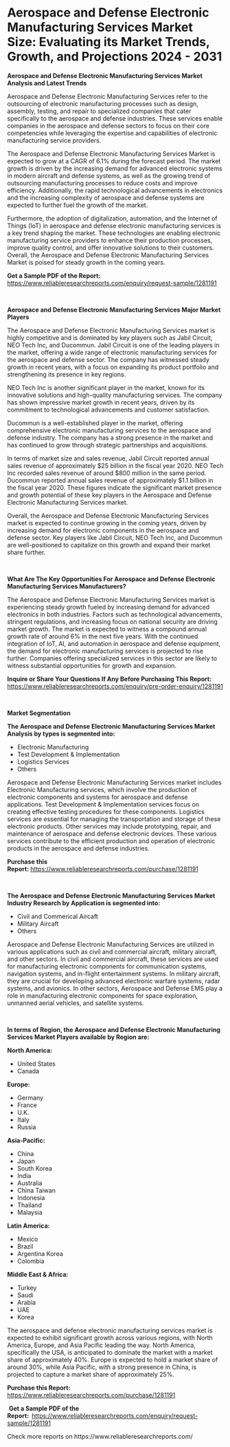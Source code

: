 <p><h1>Aerospace and Defense Electronic Manufacturing Services Market Size: Evaluating its Market Trends, Growth, and Projections 2024 - 2031</h1></p><p><strong>Aerospace and Defense Electronic Manufacturing Services Market Analysis and Latest Trends</strong></p>
<p><p>Aerospace and Defense Electronic Manufacturing Services refer to the outsourcing of electronic manufacturing processes such as design, assembly, testing, and repair to specialized companies that cater specifically to the aerospace and defense industries. These services enable companies in the aerospace and defense sectors to focus on their core competencies while leveraging the expertise and capabilities of electronic manufacturing service providers.</p><p>The Aerospace and Defense Electronic Manufacturing Services Market is expected to grow at a CAGR of 6.1% during the forecast period. The market growth is driven by the increasing demand for advanced electronic systems in modern aircraft and defense systems, as well as the growing trend of outsourcing manufacturing processes to reduce costs and improve efficiency. Additionally, the rapid technological advancements in electronics and the increasing complexity of aerospace and defense systems are expected to further fuel the growth of the market.</p><p>Furthermore, the adoption of digitalization, automation, and the Internet of Things (IoT) in aerospace and defense electronic manufacturing services is a key trend shaping the market. These technologies are enabling electronic manufacturing service providers to enhance their production processes, improve quality control, and offer innovative solutions to their customers. Overall, the Aerospace and Defense Electronic Manufacturing Services Market is poised for steady growth in the coming years.</p></p>
<p><strong>Get a Sample PDF of the Report:&nbsp;</strong> <a href="https://www.reliableresearchreports.com/enquiry/request-sample/1281191">https://www.reliableresearchreports.com/enquiry/request-sample/1281191</a></p>
<p>&nbsp;</p>
<p><strong>Aerospace and Defense Electronic Manufacturing Services Major Market Players</strong></p>
<p><p>The Aerospace and Defense Electronic Manufacturing Services market is highly competitive and is dominated by key players such as Jabil Circuit, NEO Tech Inc, and Ducommun. Jabil Circuit is one of the leading players in the market, offering a wide range of electronic manufacturing services for the aerospace and defense sector. The company has witnessed steady growth in recent years, with a focus on expanding its product portfolio and strengthening its presence in key regions.</p><p>NEO Tech Inc is another significant player in the market, known for its innovative solutions and high-quality manufacturing services. The company has shown impressive market growth in recent years, driven by its commitment to technological advancements and customer satisfaction.</p><p>Ducommun is a well-established player in the market, offering comprehensive electronic manufacturing services to the aerospace and defense industry. The company has a strong presence in the market and has continued to grow through strategic partnerships and acquisitions.</p><p>In terms of market size and sales revenue, Jabil Circuit reported annual sales revenue of approximately $25 billion in the fiscal year 2020. NEO Tech Inc recorded sales revenue of around $800 million in the same period. Ducommun reported annual sales revenue of approximately $1.1 billion in the fiscal year 2020. These figures indicate the significant market presence and growth potential of these key players in the Aerospace and Defense Electronic Manufacturing Services market.</p><p>Overall, the Aerospace and Defense Electronic Manufacturing Services market is expected to continue growing in the coming years, driven by increasing demand for electronic components in the aerospace and defense sector. Key players like Jabil Circuit, NEO Tech Inc, and Ducommun are well-positioned to capitalize on this growth and expand their market share further.</p></p>
<p>&nbsp;</p>
<p><strong>What Are The Key Opportunities For Aerospace and Defense Electronic Manufacturing Services Manufacturers?</strong></p>
<p><p>The Aerospace and Defense Electronic Manufacturing Services market is experiencing steady growth fueled by increasing demand for advanced electronics in both industries. Factors such as technological advancements, stringent regulations, and increasing focus on national security are driving market growth. The market is expected to witness a compound annual growth rate of around 6% in the next five years. With the continued integration of IoT, AI, and automation in aerospace and defense equipment, the demand for electronic manufacturing services is projected to rise further. Companies offering specialized services in this sector are likely to witness substantial opportunities for growth and expansion.</p></p>
<p><strong>Inquire or Share Your Questions If Any Before Purchasing This Report:</strong> <a href="https://www.reliableresearchreports.com/enquiry/pre-order-enquiry/1281191">https://www.reliableresearchreports.com/enquiry/pre-order-enquiry/1281191</a></p>
<p>&nbsp;</p>
<p><strong>Market Segmentation</strong></p>
<p><strong>The Aerospace and Defense Electronic Manufacturing Services Market Analysis by types is segmented into:</strong></p>
<p><ul><li>Electronic Manufacturing</li><li>Test Development & Implementation</li><li>Logistics Services</li><li>Others</li></ul></p>
<p><p>Aerospace and Defense Electronic Manufacturing Services market includes Electronic Manufacturing services, which involve the production of electronic components and systems for aerospace and defense applications. Test Development & Implementation services focus on creating effective testing procedures for these components. Logistics services are essential for managing the transportation and storage of these electronic products. Other services may include prototyping, repair, and maintenance of aerospace and defense electronic devices. These various services contribute to the efficient production and operation of electronic products in the aerospace and defense industries.</p></p>
<p><strong>Purchase this Report:&nbsp;</strong><a href="https://www.reliableresearchreports.com/purchase/1281191">https://www.reliableresearchreports.com/purchase/1281191</a></p>
<p>&nbsp;</p>
<p><strong>The Aerospace and Defense Electronic Manufacturing Services Market Industry Research by Application is segmented into:</strong></p>
<p><ul><li>Civil and Commerical Aircaft</li><li>Military Aircaft</li><li>Others</li></ul></p>
<p><p>Aerospace and Defense Electronic Manufacturing Services are utilized in various applications such as civil and commercial aircraft, military aircraft, and other sectors. In civil and commercial aircraft, these services are used for manufacturing electronic components for communication systems, navigation systems, and in-flight entertainment systems. In military aircraft, they are crucial for developing advanced electronic warfare systems, radar systems, and avionics. In other sectors, Aerospace and Defense EMS play a role in manufacturing electronic components for space exploration, unmanned aerial vehicles, and satellite systems.</p></p>
<p>&nbsp;</p>
<p><strong>In terms of Region, the Aerospace and Defense Electronic Manufacturing Services Market Players available by Region are:</strong></p>
<p>
    <p> <strong> North America: </strong>
        <ul>
            <li>United States</li>
            <li>Canada</li>
        </ul>
        </p> 
    <p> <strong> Europe: </strong>
        <ul>
            <li>Germany</li>
            <li>France</li>
            <li>U.K.</li>
            <li>Italy</li>
            <li>Russia</li>
        </ul>
        </p> 
    <p> <strong> Asia-Pacific: </strong>
        <ul>
            <li>China</li>
            <li>Japan</li>
            <li>South Korea</li>
            <li>India</li>
            <li>Australia</li>
            <li>China Taiwan</li>
            <li>Indonesia</li>
            <li>Thailand</li>
            <li>Malaysia</li>
        </ul>
        </p> 
    <p> <strong> Latin America: </strong>
        <ul>
            <li>Mexico</li>
            <li>Brazil</li>
            <li>Argentina Korea</li>
            <li>Colombia</li>
        </ul>
        </p> 
    <p> <strong> Middle East & Africa: </strong>
        <ul>
            <li>Turkey</li>
            <li>Saudi</li>
            <li>Arabia</li>
            <li>UAE</li>
            <li>Korea</li>
        </ul>
    </p>
    </p>
<p><p>The aerospace and defense electronic manufacturing services market is expected to exhibit significant growth across various regions, with North America, Europe, and Asia Pacific leading the way. North America, specifically the USA, is anticipated to dominate the market with a market share of approximately 40%. Europe is expected to hold a market share of around 30%, while Asia Pacific, with a strong presence in China, is projected to capture a market share of approximately 25%.</p></p>
<p><strong>Purchase this Report: </strong><a href="https://www.reliableresearchreports.com/purchase/1281191">https://www.reliableresearchreports.com/purchase/1281191</a></p>
<p>&nbsp;<strong>Get a Sample PDF of the Report:&nbsp;&nbsp;</strong><a href="https://www.reliableresearchreports.com/enquiry/request-sample/1281191">https://www.reliableresearchreports.com/enquiry/request-sample/1281191</a></p>
<p><strong></strong></p>
<p>Check more reports on https://www.reliableresearchreports.com/</p>